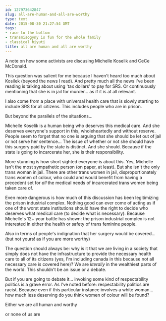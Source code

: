 ```yaml
---
id: 127973642847
slug: all-are-human-and-all-are-worthy
type: text
date: 2015-08-30 21:27:54 GMT
tags:
- race to the bottom
- transmisogyny is fun for the whole family
- classical biyuti
title: all are human and all are worthy
---
```

A note on how some activists are discusing Michelle Koselik and CeCe McDonald.

This question was salient for me because I haven't heard too much about Kosilek (beyond the news I read). And pretty much all the news I've been reading is talking about using 'tax dollars' to pay for SRS. Or continuously mentioning that she is in jail for murder... as if it is at all relevant.

I also come from a place with universal health care that is slowly starting to include SRS for all citizens. This includes people who are in prison.

But beyond the parallels of the situations...

Michelle Koselik is a human being who deserves this medical care. And she deserves everyone's support in this, wholeheartedly and without reserve. People seem to forget that no one is arguing that she should be let out of jail or not serve her sentence... The issue of whether or not she should have this surgery paid by the state is distinct. And she should. Because if the state is going to incarcerate her, she is their responsibility.

More stunning is how short sighted everyone is about this. Yes, Michelle isn't the most sympathetic person (on paper, at least). But she isn't the only trans woman in jail. There are other trans women in jail, disproportionately trans women of colour, who could and would benefit from having a precedent set for *all* the medical needs of incarcerated trans women being taken care of.

Even more dangerous is how much of this discussion has been legitimizing the prison industrial complex. Nothing good can ever come of acting as if one of the worst state institutions should have the right to decide who deserves what medical care (to decide what is necessary). Because Michelle's 12+ year battle has shown: the prison industrial complex is not interested in either the health or safety of trans feminine people.

Also in terms of people's indignation that her surgery would be covered... (but not yours! as if you are more worthy)

The question should always be: why is it that we are living in a society that simply does not have the infrastructure to provide the necessary health care to all of its citizens (yes, I'm including canada in this because not all necessary care is covered here)? We are *literally* in the wealthiest parts of the world. This shouldn't be an issue or a debate.

But if you are going to debate it... invoking some kind of respectability politics is a grave error. As I've noted before: respectability politics are racist. Because even if this particular instance involves a white woman... how much less deserving do you think women of colour will be found?

Either we are all human and worthy

or none of us are